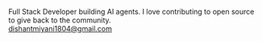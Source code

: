 Full Stack Developer building AI agents. I love contributing to open source to give back to the community.</br>
dishantmiyani1804@gmail.com
